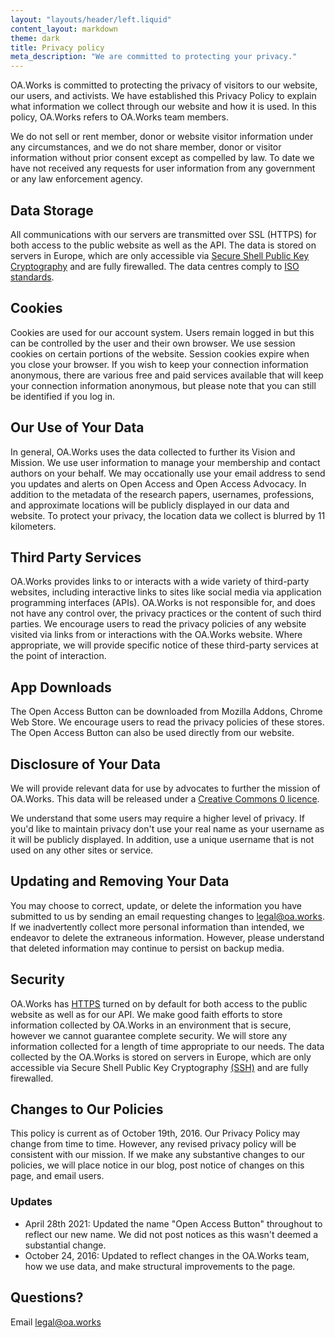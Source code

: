 ```yaml
---
layout: "layouts/header/left.liquid"
content_layout: markdown
theme: dark
title: Privacy policy
meta_description: "We are committed to protecting your privacy."
---
```

OA.Works is committed to protecting the privacy of visitors to our website, our users, and activists. We have established this Privacy Policy to explain what information we collect through our website and how it is used. In this policy, OA.Works refers to OA.Works team members.

We do not sell or rent member, donor or website visitor information under any circumstances, and we do not share member, donor or visitor information without prior consent except as compelled by law. To date we have not received any requests for user information from any government or any law enforcement agency.

## Data Storage

All communications with our servers are transmitted over SSL (HTTPS) for both access to the public website as well as the API. The data is stored on servers in Europe, which are only accessible via [Secure Shell Public Key Cryptography](https://en.wikipedia.org/wiki/SSH_(Secure_Shell)) and are fully firewalled. The data centres comply to [ISO standards](https://www.equinix.com/data-centers/design/standards-compliance/).

## Cookies

Cookies are used for our account system. Users remain logged in but this can be controlled by the user and their own browser. We use session cookies on certain portions of the website. Session cookies expire when you close your browser. If you wish to keep your connection information anonymous, there are various free and paid services available that will keep your connection information anonymous, but please note that you can still be identified if you log in.

## Our Use of Your Data

In general, OA.Works uses the data collected to further its Vision and Mission. We use user information to manage your membership and contact authors on your behalf. We may occationally use your email address to send you updates and alerts on Open Access and Open Access Advocacy. In addition to the metadata of the research papers, usernames, professions, and approximate locations will be publicly displayed in our data and website. To protect your privacy, the location data we collect is blurred by 11 kilometers.

## Third Party Services

OA.Works provides links to or interacts with a wide variety of third-party websites, including interactive links to sites like social media via application programming interfaces (APIs). OA.Works is not responsible for, and does not have any control over, the privacy practices or the content of such third parties. We encourage users to read the privacy policies of any website visited via links from or interactions with the OA.Works website. Where appropriate, we will provide specific notice of these third-party services at the point of interaction.

## App Downloads

The Open Access Button can be downloaded from Mozilla Addons, Chrome Web Store. We encourage users to read the privacy policies of these stores. The Open Access Button can also be used directly from our website.

## Disclosure of Your Data

We will provide relevant data for use by advocates to further the mission of OA.Works. This data will be released under a [Creative Commons 0 licence](https://creativecommons.org/publicdomain/zero/1.0/).

We understand that some users may require a higher level of privacy. If you'd like to maintain privacy don't use your real name as your username as it will be publicly displayed. In addition, use a unique username that is not used on any other sites or service.

## Updating and Removing Your Data

You may choose to correct, update, or delete the information you have submitted to us by sending an email requesting changes to [legal@oa.works](mailto:legal@oa.works). If we inadvertently collect more personal information than intended, we endeavor to delete the extraneous information. However, please understand that deleted information may continue to persist on backup media.

## Security

OA.Works has [HTTPS](https://en.wikipedia.org/wiki/HTTPS) turned on by default for both access to the public website as well as for our API. We make good faith efforts to store information collected by OA.Works in an environment that is secure, however we cannot guarantee complete security. We will store any information collected for a length of time appropriate to our needs. The data collected by the OA.Works is stored on servers in Europe, which are only accessible via Secure Shell Public Key Cryptography [(SSH)](https://en.wikipedia.org/wiki/SSH_(Secure_Shell)) and are fully firewalled.

## Changes to Our Policies

This policy is current as of October 19th, 2016. Our Privacy Policy may change from time to time. However, any revised privacy policy will be consistent with our mission. If we make any substantive changes to our policies, we will place notice in our blog, post notice of changes on this page, and email users.

### Updates

- April 28th 2021: Updated the name "Open Access Button" throughout to reflect our new name. We did not post notices as this wasn't deemed a substantial change.
- October 24, 2016: Updated to reflect changes in the OA.Works team, how we use data, and make structural improvements to the page.

## Questions?

Email [legal@oa.works](mailto:legal@oa.works)

